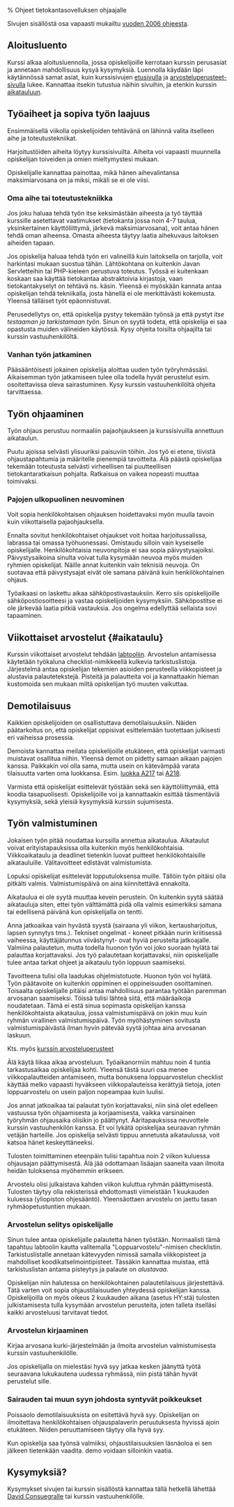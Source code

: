 % Ohjeet tietokantasovelluksen ohjaajalle
<!-- hidden! -->

Sivujen sisällöstä osa vapaasti mukailtu [vuoden 2006 ohjeesta](http://www.cs.helsinki.fi/u/laine/tikas/ohjaus.html).

[etusivu]: {{rootdir}}index.html
[arvosteluperusteet]: {{rootdir}}arvosteluperusteet.html
[codereview]: {{rootdir}}aikataulu/codereview.html

## Aloitusluento

Kurssi alkaa aloitusluennolla, jossa opiskelijoille kerrotaan 
kurssin perusasiat ja annetaan mahdollisuus kysyä kysymyksiä.
Luennolla käydään läpi käytännössä samat asiat, kuin kurssisivujen
[etusivulla][etusivu] ja 
[arvosteluperusteet-sivulla][arvosteluperusteet]
lukee. Kannattaa itsekin tutustua näihin sivuihin,
ja etenkin kurssin [aikatauluun](#aikataulu).

## Työaiheet ja sopiva työn laajuus

Ensimmäisellä viikolla opiskelijoiden tehtävänä on lähinnä valita itselleen aihe ja toteutustekniikat.

Harjoitustöiden aiheita löytyy kurssisivuilta. 
Aiheita voi vapaasti muunnella opiskelijan toiveiden ja
omien mieltymystesi mukaan.

<include src="../suunnittelu_ja_tyoymparisto/aiheet/maksimiarvosana.markdown" />

Opiskelijalle kannattaa painottaa, 
mikä hänen aihevalintansa maksimiarvosana on ja miksi,
mikäli se ei ole viisi.

### Oma aihe tai toteutustekniikka

Jos joku haluaa tehdä työn itse keksimästään aiheesta ja työ täyttää
kurssille asetettavat vaatimukset (tietokanta jossa noin 4-7 taulua,
yksinkertainen käyttöliittymä, järkevä maksimiarvosana), voit antaa hänen tehdä oman aiheensa. Omasta aiheesta
täytyy laatia aihekuvaus laitoksen aiheiden tapaan. 

Jos opiskelija haluaa
tehdä työn eri valineillä kuin laitoksella on tarjolla, voit harkintasi
mukaan suostua tähän. Lähtökohtana on kuitenkin Javan Servletteihin tai PHP-kieleen perustuva toteutus. Työssä ei kuitenkaan koskaan saa käyttää tietokantaa abstraktoivia kirjastoja, vaan tietokantakyselyt on tehtävä ns. käsin. Yleensä ei myöskään kannata antaa opiskelijan tehdä tekniikalla, josta 
hänellä ei ole merkittävästi kokemusta. Yleensä tälläiset työt epäonnistuvat.

Perusedellytys on, että opiskelija pystyy tekemään työnsä ja että pystyt *itse testaaman ja
tarkistamaan työn*. Sinun on syytä todeta, että opiskelija ei saa opastusta
muiden välineiden käytössä. Kysy ohjeita toisilta ohjaajilta tai kurssin
vastuuhenkilöltä.

### Vanhan työn jatkaminen

Pääsääntöisesti jokainen opiskelija aloittaa uuden työn työryhmässäsi.
Aikaisemman työn jatkamiseen tulee olla todella hyvät perustelut esim.
osoitettavissa oleva sairastuminen. Kysy kurssin vastuuhenkilöltä ohjeita
tarvittaessa.

## Työn ohjaaminen

Työn ohjaus perustuu normaaliin pajaohjaukseen ja kurssisivuilla annettuun aikataulun.

Puutu ajoissa selvästi ylisuuriksi paisuviin töihin. Jos työ
ei etene, tiivistä ohjaustapahtumia ja määritelle pienempiä tavoitteita.
Älä päästä opiskelijaa tekemään toteutusta selvästi virheellisen tai
puutteellisen tietokantaratkaisun pohjalta. Ratkaisua on vaikea nopeasti
muuttaa toimivaksi.

### Pajojen ulkopuolinen neuvominen

Voit sopia henkilökohtaisen ohjauksen hoidettavaksi myön muulla tavoin kuin
viikottaisella pajaohjauksella. 

Ennalta sovitut henkilökohtaiset ohjaukset voit hoitaa harjoitussalissa,
labrassa tai omassa työhuonessasi. Omistaudu silloin vain kyseiselle
opiskelijalle. Henkilökohtaisia neuvonpitoja ei saa sopia
päivystysajoiksi. Päivystysaikoina sinulta voivat tulla kysymään neuvoa
myös muiden ryhmien opiskelijat. Näille annat kuitenkin vain teknisiä
neuvoja. On suotavaa että päivystysajat eivät ole samana päivänä kuin
henkilökohtainen ohjaus.

Työaikaasi on laskettu aikaa sähköpostivastauksiin. Kerro siis
opiskelijoille sähköpostiosoitteesi ja vastaa opiskelijoiden kysymyksiin.
Sähköpostitse ei ole järkevää laatia pitkiä vastauksia. Jos ongelma
edellyttää sellaista sovi tapaaminen.


## Viikottaiset arvostelut {#aikataulu}

<include src="../aikataulu/viikkopalautukset/index.markdown" />

Kurssin viikottaiset arvostelut tehdään [labtooliin](http://tsoha-labtool.herokuapp.com/).
Arvostelun antamisessa käytetään työkaluna checklist-nimikkeellä
kulkevia tarkistuslistoja. Järjestelmä antaa opiskelijan
tekemien asioiden perusteella viikkopisteet ja alustavia palautetekstejä.
Pisteitä ja palautteita voi ja kannattaakin hieman kustomoida sen mukaan miltä opiskelijan työ muuten vaikuttaa.

## Demotilaisuus

Kaikkien opiskelijoiden on osallistuttava demotilaisuuksiin. Näiden
päätarkoitus on, että opiskelijat oppisivat esittelemään tuotettaan
julkisesti eri vaiheissa prosessia. 

Demoista kannattaa meilata opiskelijoille etukäteen, että
opiskelijat varmasti muistavat osallitua niihin.
Yleensä demot on pidetty samaan aikaan pajojen kanssa.
Paikkakin voi olla sama, mutta usein on kätevämpää varata
tilaisuutta varten oma luokkansa. Esim. 
[luokka A217](https://www.cs.helsinki.fi/booking/?room=1)
tai [A218](https://www.cs.helsinki.fi/booking/?room=7).

Varmista että opiskelijat esittelevät työstään sekä 
sen käyttöliittymää, että koodia tasapuolisesti.
Opiskelijoille voi ja kannattaakin esittää täsmentäviä kysymyksiä,
sekä yleisiä kysymyksiä kurssin sujumisesta.

## Työn valmistuminen

Jokaisen työn pitää noudattaa kurssilla annettua aikataulua. 
Aikataulut voivat erityistapauksissa olla kuitenkin myös
henkilökohtaisia. 
Viikkoaikataulu ja deadlinet tietenkin luovat
puitteet henkilökohtaisille aikatauluille. Välitavoitteet edistävät
valmistumista. 


Lopuksi opiskelijat esittelevät lopputuloksensa muille.
Tällöin työn pitäisi olla pitkälti valmis. Valmistumispäivä on aina
kiinnitettävä ennakolta. 

Aikataulua ei ole syytä muuttaa kevein perustein.
On kuitenkin syytä säätää aikatauluja siten, ettei työn välttämättä pidä
olla valmis esimerkiksi samana tai edellisenä päivänä kun opiskelijalla on
tentti. 

Anna jatkoaikaa vain hyvästä
syystä (sairaana yli viikon, kertausharjoitus, lapsen synnytys tms.).
Tekniset ongelmat - koneet pitkään nurin kriitisessä vaiheessa,
käyttäjätunnus viivästynyt- ovat hyviä perusteita jatkoajalle. Valmiina
palautetun, mutta todella huonon työn voi joko suoraan hylätä tai
palauttaa korjattavaksi. Jos työ palautetaan korjattavaksi, niin
opiskelijalle tulee antaa tarkat ohjeet ja aikataulu työn loppuun
saamiseksi.

Tavoitteena tulisi olla laadukas ohjelmistotuote. Huonon työn voi hylätä.
Työn päätavoite on kuitenkin oppiminen ei oppineisuuden osoittaminen.
Toisaalta opiskelijalle pitäisi antaa mahdollisuus parantaa työtään
paremman arvosanan saamiseksi. Töissä tulisi lähteä siitä, että
määräaikoja noudatetaan. Tämä ei estä sinua sopimasta opiskelijan kanssa
henkilökohtaista aikataulua, jossa valmistumispäivä on jokin muu kuin
ryhmän virallinen valmistumispäivä. Työn myöhästyminen sovitusta
valmistumispäivästä ilman hyvin pätevää syytä johtaa aina arvosanan
laskuun.

Kts. myös [kurssin arvosteluperusteet][arvosteluperusteet]

Älä käytä liikaa aikaa arvosteluun. Työaikanormiin mahtuu noin 4 tuntia
tarkastusaikaa opiskelijaa kohti. Yleensä tästä suuri osa menee viikkopalautteiden antamiseen, mutta bonuksena loppuarvostelun checklist käyttää melko vapaasti hyväkseen viikkopalauteissa kerättyjä tietoja, joten loppuarvostelu on usein paljon nopeampaa kuin luulisi.

Jos annat jatkoaikaa tai palautat työn korjattavaksi, niin sinä olet
edelleen vastuussa työn ohjaamisesta ja korjaamisesta, vaikka varsinainen
työryhmän ohjausaika olisikin jo päättynyt. Ääritapauksissa neuvottele
kurssin vastuuhenkilön kanssa. Et voi lykätä opiskelijaa seuraavan ryhmän
vetäjän harteille. Jos opiskelija selvästi tippuu annetusta aikataulussa,
voit katsoa hänet keskeyttäneeksi.

Tulosten toimittaminen eteenpäin tulisi tapahtua noin 2 viikon kuluessa
ohjausajan päättymisestä. Älä jää odottamaan lisäajan saaneita vaan
ilmoita heidän tuloksensa myöhemmin erikseen.

Arvostelu olisi julkaistava kahden viikon kuluttua ryhmän päättymisestä.
Tulosten täytyy olla rekisterissä ehdottomasti viimeistään 1 kuukauden
kuluessa (yliopiston ohjesääntö). 
Yleensäottaen arvostelu on jaettu tasan ryhmäopetustuntien mukaan.

### Arvostelun selitys opiskelijalle

Sinun tulee
antaa opiskelijalle palautetta hänen työstään. 
Normaalisti tämä tapahtuu labtoolin kautta valitemalla "Loppuarvostelu"-nimisen
checklistin. Tarkistuslistalle annetaan kätevyyden nimissä samalla viikkopisteet ja mahdolliset koodikatselmointipisteet.
Tässäkin kannattaa muistaa, että tarkistuslistan antama pisteytys ja palaute on *alustavaa*.

Opiskelijan
niin halutessa on henkilökohtainen palautetilaisuus järjestettävä.
Tätä varten voit sopia
ohjaustilaisuuden yhteydessä opiskelijan kanssa.
Opiskelijoilla on myös oikeus 2 kuukauden aikana
(asetus HY:stä) tulosten julkistamisesta tulla kysymään arvostelun
perusteita, joten talleta itselläsi kaikki arvosteluusi tarvitavat tiedot.

### Arvostelun kirjaaminen

Kirjaa arvosana kurki-järjestelmään ja ilmoita arvostelun valmistumisesta
kurssin vastuuhenkilölle.

Jos opiskelijalla on mielestäsi hyvä syy jatkaa kesken jäänyttä työtä
seuraavana lukukautena uudessa ryhmässä, niin pistä tähän hyvät perustelut
sille.

### Sairauden tai muun syyn johdosta syntyvät poikkeukset

Poissaolo demotilaisuuksista on esitettävä hyvä syy. Opiskelijan on
ilmoitettava henkilökohtaisen ohjauspalaverin peruutuksesta hyvissä ajoin
etukäteen. Niiden peruuttamiseen täytyy olla hyvä syy.

Kun opiskelija saa työnsä valmiiksi, ohjaustilaisuuksien läsnäoloa ei sen
jälkeen tietenkään vaadita. demo voidaan silloinkin vaatia.

## Kysymyksiä?

Kysymykset sivujen tai kurssin sisällöstä kannattaa tällä hetkellä lähettää [David Consuegralle](mailto:davicon@gmail.com)
tai kurssin vastuuhenkilölle.
